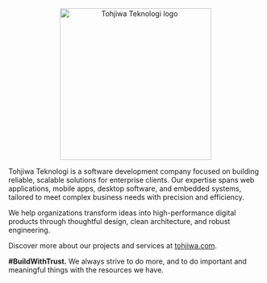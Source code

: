 <div align="center">
    <a href="https://tohjiwa.com" target="_blank">
        <picture>
          <source srcset="https://tohjiwa.com/assets/img/tohjiwa_teknologi_logo.png" media="(prefers-color-scheme: dark)">
          <img width="300" src="https://tohjiwa.com/assets/img/tohjiwa_teknologi_logo.png" alt="Tohjiwa Teknologi logo">
        </picture>
    </a>
    <br>
</div>

Tohjiwa Teknologi is a software development company focused on building reliable, scalable solutions for enterprise clients.
Our expertise spans web applications, mobile apps, desktop software, and embedded systems, tailored to meet complex business needs with precision and efficiency.

We help organizations transform ideas into high-performance digital products through thoughtful design, clean architecture, and robust engineering.

Discover more about our projects and services at [tohjiwa.com](https://tohjiwa.com).

**#BuildWithTrust.** We always strive to do more, and to do important and meaningful things with the resources we have.
